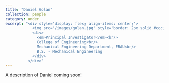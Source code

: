 ```yaml
---
title: "Daniel Golan"
collection: people
category: under
excerpt: "<div style='display: flex; align-items: center;'>
            <img src='/images/golan.jpg' style='border: 2px solid #ccc; border-radius: 10px; width: 25%; margin-right: 1rem;'>
            <div>
              <em>Principal Investigator</em><br/>
              College of Engineering<br/>
              Mechanical Engineering Department, ERAU<br/>
              B.S. - Mechanical Engineering
            </div>
          </div>"
---
```


A description of Daniel coming soon!